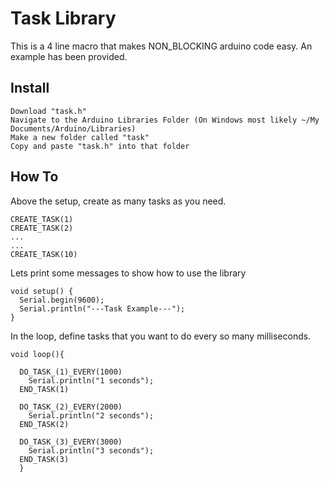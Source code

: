 # Task Library
This is a 4 line macro that makes NON_BLOCKING arduino code easy. An example has been provided.

## Install
```
Download "task.h"
Navigate to the Arduino Libraries Folder (On Windows most likely ~/My Documents/Arduino/Libraries)
Make a new folder called "task"
Copy and paste "task.h" into that folder
```

## How To

Above the setup, create as many tasks as you need.
```
CREATE_TASK(1)
CREATE_TASK(2)
...
...
CREATE_TASK(10)
```

Lets print some messages to show how to use the library
```
void setup() {
  Serial.begin(9600);
  Serial.println("---Task Example---");
}
```

In the loop, define tasks that you want to do every so many milliseconds. 
```
void loop(){

  DO_TASK_(1)_EVERY(1000)
    Serial.println("1 seconds");
  END_TASK(1)

  DO_TASK_(2)_EVERY(2000)
    Serial.println("2 seconds");
  END_TASK(2)

  DO_TASK_(3)_EVERY(3000)
    Serial.println("3 seconds");
  END_TASK(3)
  }
  ```
